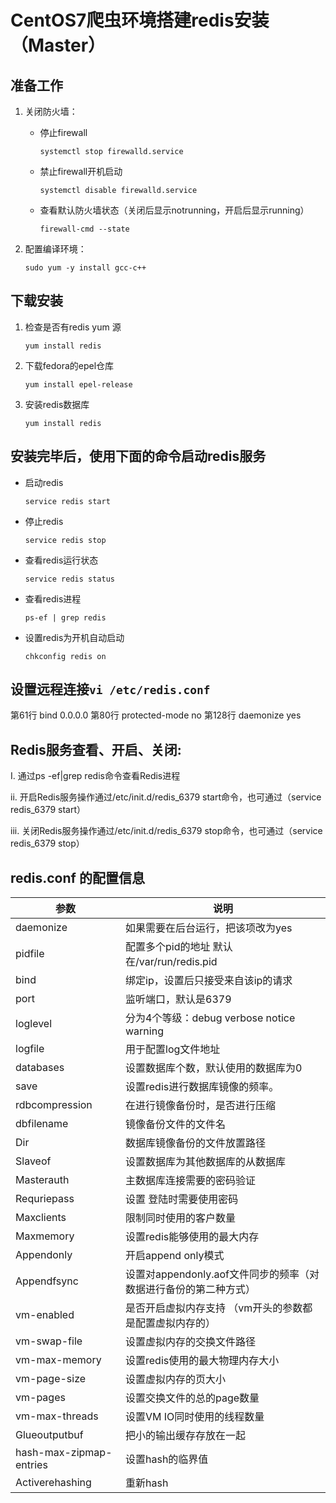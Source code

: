 # CentOS7爬虫环境搭建redis安装（Master）

##  准备工作

1. 关闭防火墙：

   - 停止firewall

     ```
     systemctl stop firewalld.service
     ```

   - 禁止firewall开机启动

     ```
     systemctl disable firewalld.service
     ```

   - 查看默认防火墙状态（关闭后显示notrunning，开启后显示running）

     ```
     firewall-cmd --state
     ```

2. 配置编译环境：

   ```
   sudo yum -y install gcc-c++
   ```

   

## 下载安装



1. 检查是否有redis yum 源

   ```
   yum install redis
   ```

2. 下载fedora的epel仓库

   ```
   yum install epel-release
   ```

3. 安装redis数据库

   ```
   yum install redis
   ```

## 安装完毕后，使用下面的命令启动redis服务

   - 启动redis
   
     `service redis start`
   
   - 停止redis
   
     `service redis stop`
   
   - 查看redis运行状态
   
     `service redis status`
   
   - 查看redis进程
   
     `ps-ef | grep redis`
   
   - 设置redis为开机自动启动
   
     `chkconfig redis on`

## 设置远程连接`vi /etc/redis.conf`

   第61行 bind 0.0.0.0
   第80行  protected-mode no
   第128行    daemonize yes

   


## Redis服务查看、开启、关闭:

I. 通过ps -ef|grep redis命令查看Redis进程

ii. 开启Redis服务操作通过/etc/init.d/redis_6379 start命令，也可通过（service redis_6379 start）

iii. 关闭Redis服务操作通过/etc/init.d/redis_6379 stop命令，也可通过（service redis_6379 stop）

## redis.conf 的配置信息

| 参数                    | 说明                                                         |
| ----------------------- | ------------------------------------------------------------ |
| daemonize               | 如果需要在后台运行，把该项改为yes                            |
| pidfile                 | 配置多个pid的地址 默认在/var/run/redis.pid                   |
| bind                    | 绑定ip，设置后只接受来自该ip的请求                           |
| port                    | 监听端口，默认是6379                                         |
| loglevel                | 分为4个等级：debug verbose notice warning                    |
| logfile                 | 用于配置log文件地址                                          |
| databases               | 设置数据库个数，默认使用的数据库为0                          |
| save                    | 设置redis进行数据库镜像的频率。                              |
| rdbcompression          | 在进行镜像备份时，是否进行压缩                               |
| dbfilename              | 镜像备份文件的文件名                                         |
| Dir                     | 数据库镜像备份的文件放置路径                                 |
| Slaveof                 | 设置数据库为其他数据库的从数据库                             |
| Masterauth              | 主数据库连接需要的密码验证                                   |
| Requriepass             | 设置 登陆时需要使用密码                                      |
| Maxclients              | 限制同时使用的客户数量                                       |
| Maxmemory               | 设置redis能够使用的最大内存                                  |
| Appendonly              | 开启append only模式                                          |
| Appendfsync             | 设置对appendonly.aof文件同步的频率（对数据进行备份的第二种方式） |
| vm-enabled              | 是否开启虚拟内存支持 （vm开头的参数都是配置虚拟内存的）      |
| vm-swap-file            | 设置虚拟内存的交换文件路径                                   |
| vm-max-memory           | 设置redis使用的最大物理内存大小                              |
| vm-page-size            | 设置虚拟内存的页大小                                         |
| vm-pages                | 设置交换文件的总的page数量                                   |
| vm-max-threads          | 设置VM IO同时使用的线程数量                                  |
| Glueoutputbuf           | 把小的输出缓存存放在一起                                     |
| hash-max-zipmap-entries | 设置hash的临界值                                             |
| Activerehashing         | 重新hash                                                     |


